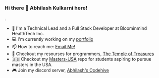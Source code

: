 ### Hi there 👋 Abhilash Kulkarni here!

<!--
**abhilashkulkarniofficial/abhilashkulkarniofficial** is a ✨ _special_ ✨ repository because its `README.md` (this file) appears on your GitHub profile.

Here are some ideas to get you started:

- 🔭 I’m currently working on ...
- 🌱 I’m currently learning ...
- 👯 I’m looking to collaborate on ...
- 🤔 I’m looking for help with ...
- 💬 Ask me about ...
- 📫 How to reach me: ...
- 😄 Pronouns: ...
- ⚡ Fun fact: ...
-->. 

- 🔭  I'm a Technical Lead and a Full Stack Developer at Bloominmind HealthTech Inc.
- 💻  I'm currently working on my [portfolio](https://abhilashkulkarniofficial.github.io/abhilash-kulkarni/)
- 📫  How to reach me: [Email Me!](mailto:abhilashkulkarniofficial@gmail.com?subject=[GitHub]%20Hi%20There) 
- 📖  Checkout my resourses for programmers, [The Temple of Treasures](https://github.com/abhilashkulkarniofficial/temple-of-treasure)
- 🇺🇸  Checkout my [Masters-USA](https://github.com/abhilashkulkarniofficial/masters-usa) repo for students aspiring to pursue masters in the USA.
- 🎮  Join my discord server, [Abhilash's Codehive](https://discord.gg/8V624U6KXu)
  
       
  
 
  
          
   
  
   
